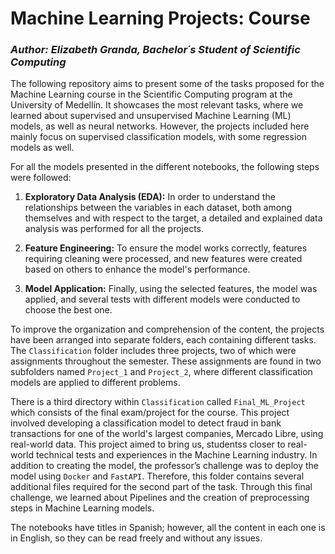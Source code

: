 # Machine Learning Projects: Course

### ***Author: Elizabeth Granda, Bachelor´s Student of Scientific Computing***

The following repository aims to present some of the tasks proposed for the Machine Learning course in the Scientific Computing program at the University of Medellín. It showcases the most relevant tasks, where we learned about supervised and unsupervised Machine Learning (ML) models, as well as neural networks. However, the projects included here mainly focus on supervised classification models, with some regression models as well.

For all the models presented in the different notebooks, the following steps were followed:

1. **Exploratory Data Analysis (EDA):** In order to understand the relationships between the variables in each dataset, both among themselves and with respect to the target, a detailed and explained data analysis was performed for all the projects.

2. **Feature Engineering:** To ensure the model works correctly, features requiring cleaning were processed, and new features were created based on others to enhance the model's performance.

3. **Model Application:** Finally, using the selected features, the model was applied, and several tests with different models were conducted to choose the best one.

To improve the organization and comprehension of the content, the projects have been arranged into separate folders, each containing different tasks. The `Classification` folder includes three projects, two of which were assignments throughout the semester. These assignments are found in two subfolders named `Project_1` and `Project_2`, where different classification models are applied to different problems.

There is a third directory within `Classification` called `Final_ML_Project` which consists of the final exam/project for the course. This project involved developing a classification model to detect fraud in bank transactions for one of the world's largest companies, Mercado Libre, using real-world data. This project aimed to bring us, studentss closer to real-world technical tests and experiences in the Machine Learning industry. In addition to creating the model, the professor’s challenge was to deploy the model using `Docker` and `FastAPI`. Therefore, this folder contains several additional files required for the second part of the task. Through this final challenge, we learned about Pipelines and the creation of preprocessing steps in Machine Learning models.

The notebooks have titles in Spanish; however, all the content in each one is in English, so they can be read freely and without any issues.


